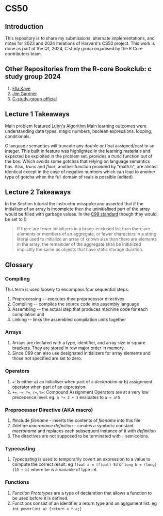 # CS50
## Introduction
This repository is to share my submissions, alternate implementations, and notes for 2023 and 2024 iterations of Harvard's CS50 project. This work is done as part of the Q1, 2024, C study group organised by the R Core contributors team.
## Other Repositories from the R-core Bookclub: c study group 2024

1. [Ella Kaye](https://github.com/EllaKaye/cs50/)
2. [Jim Gardner](https://github.com/jimgar/c-study-group/tree/main)
3. [C-study-group official](https://github.com/r-devel/c-study-group/tree/main)

## Lecture 1 Takeaways
Main problem featured [Luhn's Algorithm](https://en.wikipedia.org/wiki/Luhn_algorithm)
Main learning outcomes were understanding data types, magic numbers, boolean expressions. looping, conditionals.

C language semantics will truncate any double or float assigned/cast to an integer. This built in feature was highlighted in the learning materials and expected be exploited in the problem set. provides a *trunc* function out of the box. Which avoids some gotchas that relying on language semantics has. Also, *trunc* and *floor*, another function provided by "math.h", are almost identical except in the case of negative numbers which can lead to another type of gotcha when the full domain of reals is possible (edited) 

## Lecture 2 Takeaways

In the Section tutorial the instructor misspoke and asserted that if the initialiser of an array is incomplete then the uninitialised part of the array would be filled with garbage values. In the [C99 standard](http://www.open-std.org/jtc1/sc22/wg14/www/docs/n1256.pdf) though they would be set to 0:

> If there are fewer initializers in a brace-enclosed list than there are elements or members of an aggregate, or fewer characters in a string literal used to initialize an array of known size than there are elements in the array, the remainder of the aggregate shall be initialized implicitly the same as objects that have static storage duration.

## Glossary

### Compiling
This term is used loosely to encompass four sequential steps:
1. Preprocessing -- executes thee preprocessor directives
2. Compiling     -- compiles the source code into assembly language
3. Assembling    -- the actual step that produces machine code for each compilation unit
4. Linking       -- links the assembled compilation units together

### Arrays
1. Arrays are declared with a type, identifier, and array size in square brackets. They are stored in row major order in memory.
2. Since C99 can also use designated initializers for array elements and those not specified are set to zero.

### Operators
1. `=`: Is either a) an Initialiser when part of a _declaration_ or b) assignment operator when part of an expression.
2. `+=`, `-=`, `*=`, `/=`, `%=`: Compound Assignment Operators are at a very low precedence level. eg. `a *= 2 + 3` evaluates to `a = a*5`

### Preprocessor Directive (AKA macro)
1. #include _filename_ - inserts the contents of _filename_ into this file
2. #define _macroname_ _definition_ - creates a symbolic constant _macroname_ and replaces each subsequent instance of it with _definition_
3. The directives are not supposed to be terminated with `;` semicolons.

### Typecasting
1. _Typecasting_ is used to temporarily covert an expression to a value to compute the correct result. eg `float a = (float) 5U` or `long b = (long)(10 + b)` where be is a variable of type int.

### Functions
1. _Function Prototypes_ are a type of declaration that allows  a function to be used before it is defined.
2. Functions consist of an identifier a return type and an agrgument list. eg `int power(int a) {return a * a;}`
